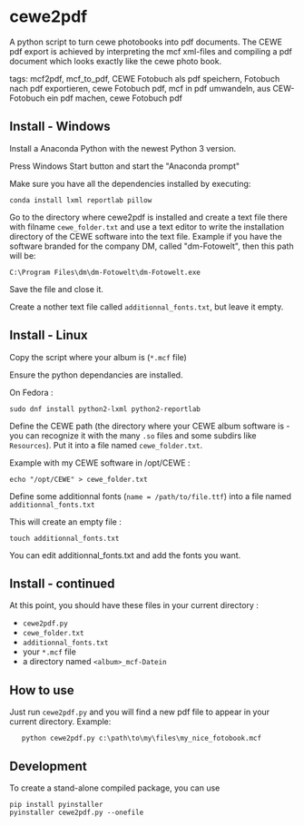cewe2pdf
========

A python script to turn cewe photobooks into pdf documents. The CEWE pdf export is achieved by interpreting the mcf xml-files and compiling a pdf document which looks exactly like the cewe photo book.

tags: mcf2pdf, mcf_to_pdf, CEWE Fotobuch als pdf speichern, Fotobuch nach pdf exportieren, cewe Fotobuch pdf, mcf in pdf umwandeln, aus CEW-Fotobuch ein pdf machen, cewe Fotobuch pdf


Install - Windows
-----------------
Install a Anaconda Python with the newest Python 3 version.

Press Windows Start button and start the "Anaconda prompt"

Make sure you have all the dependencies installed by executing:
```
conda install lxml reportlab pillow
```

Go to the directory where cewe2pdf is installed and create a text file there with filname ``cewe_folder.txt``
and use a text editor to write the installation directory of the CEWE software into the text file.
Example
if you have the software branded for the company DM, called "dm-Fotowelt", then this path will be:
```
C:\Program Files\dm\dm-Fotowelt\dm-Fotowelt.exe
```
Save the file and close it.

Create a nother text file called ``additionnal_fonts.txt``, but leave it empty.

Install - Linux
---------------

Copy the script where your album is (`*.mcf` file)

Ensure the python dependancies are installed.

On Fedora :
```
sudo dnf install python2-lxml python2-reportlab
```

Define the CEWE path (the directory where your CEWE album software is - you can recognize it with the many `.so` files and some subdirs like `Resources`). Put it into a file named `cewe_folder.txt`.

Example with my CEWE software in /opt/CEWE :
```
echo "/opt/CEWE" > cewe_folder.txt
```

Define some additionnal fonts (`name = /path/to/file.ttf`) into a file named `additionnal_fonts.txt`

This will create an empty file :
```
touch additionnal_fonts.txt
```

You can edit additionnal_fonts.txt and add the fonts you want.

Install - continued
-------------------

At this point, you should have these files in your current directory :
* `cewe2pdf.py`
* `cewe_folder.txt`
* `additionnal_fonts.txt`
* your `*.mcf` file
* a directory named `<album>_mcf-Datein`

How to use
----------

Just run `cewe2pdf.py` and you will find a new pdf file to appear in your current directory.
Example:
```
   python cewe2pdf.py c:\path\to\my\files\my_nice_fotobook.mcf
```
Development
-----------
To create a stand-alone compiled package, you can use
```
pip install pyinstaller
pyinstaller cewe2pdf.py --onefile
```